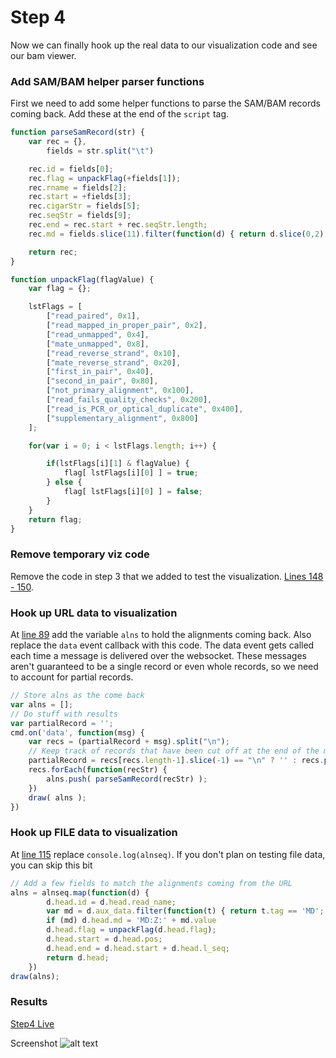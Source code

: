 # Step 4
Now we can finally hook up the real data to our visualization code and see our bam viewer.

### Add SAM/BAM helper parser functions
First we need to add some helper functions to parse the SAM/BAM records coming back. Add these at the end of the ```script``` tag.
```JavaScript
function parseSamRecord(str) {
    var rec = {},
        fields = str.split("\t")

    rec.id = fields[0];
    rec.flag = unpackFlag(+fields[1]);
    rec.rname = fields[2];
    rec.start = +fields[3];
    rec.cigarStr = fields[5];
    rec.seqStr = fields[9];
    rec.end = rec.start + rec.seqStr.length;
    rec.md = fields.slice(11).filter(function(d) { return d.slice(0,2) == 'MD' })[0];

    return rec;
}

function unpackFlag(flagValue) {
    var flag = {};

    lstFlags = [
        ["read_paired", 0x1],
        ["read_mapped_in_proper_pair", 0x2],
        ["read_unmapped", 0x4],
        ["mate_unmapped", 0x8],
        ["read_reverse_strand", 0x10],
        ["mate_reverse_strand", 0x20],
        ["first_in_pair", 0x40],
        ["second_in_pair", 0x80],
        ["not_primary_alignment", 0x100],
        ["read_fails_quality_checks", 0x200],
        ["read_is_PCR_or_optical_duplicate", 0x400],
        ["supplementary_alignment", 0x800]
    ];

    for(var i = 0; i < lstFlags.length; i++) {

        if(lstFlags[i][1] & flagValue) {
            flag[ lstFlags[i][0] ] = true;
        } else {
            flag[ lstFlags[i][0] ] = false;
        }
    }
    return flag;
}
```

### Remove temporary viz code
Remove the code in step 3 that we added to test the visualization. [Lines 148 - 150](https://github.com/iobio/example-bamViewer/blob/master/step3/app.step3.html#L148).

### Hook up URL data to visualization
At [line 89](https://github.com/iobio/example-bamViewer/blob/master/step3/app.step3.html#L85) add the variable ```alns``` to hold the alignments coming back. Also replace the ```data``` event callback with this code. The data event gets called each time a message is delivered over the websocket. These messages aren't guaranteed to be a single record or even whole records, so we need to account for partial records.
```JavaScript
// Store alns as the come back
var alns = [];
// Do stuff with results
var partialRecord = '';
cmd.on('data', function(msg) {
    var recs = (partialRecord + msg).split("\n");
    // Keep track of records that have been cut off at the end of the message
    partialRecord = recs[recs.length-1].slice(-1) == "\n" ? '' : recs.pop()
	recs.forEach(function(recStr) {
        alns.push( parseSamRecord(recStr) );
	})
	draw( alns );
})
```

### Hook up FILE data to visualization
At [line 115](https://github.com/iobio/example-bamViewer/blob/master/step3/app.step3.html#L115) replace ```console.log(alnseq)```.   If you don't plan on testing file data, you can skip this bit
```JavaScript
// Add a few fields to match the alignments coming from the URL
alns = alnseq.map(function(d) {
		d.head.id = d.head.read_name;
		var md = d.aux_data.filter(function(t) { return t.tag == 'MD'; })[0];
		if (md) d.head.md = 'MD:Z:' + md.value
		d.head.flag = unpackFlag(d.head.flag);
		d.head.start = d.head.pos;
		d.head.end = d.head.start + d.head.l_seq;
		return d.head;
	})
draw(alns);
```

### Results
[Step4 Live](http://iobio.github.io/example-bamViewer/step4/app.step4.html)

Screenshot
![alt text](https://raw.githubusercontent.com/iobio/example-bamViewer/master/assets/img/step4.png)
